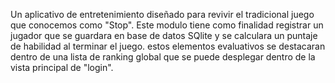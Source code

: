 Un aplicativo de entretenimiento diseñado para revivir el tradicional juego que conocemos como "Stop". Este modulo tiene como finalidad registrar un jugador que se guardara
en base de datos SQlite y se calculara un puntaje de habilidad al terminar el juego. estos elementos evaluativos se destacaran dentro de una lista de ranking global
que se puede desplegar dentro de la vista principal de "login". 







